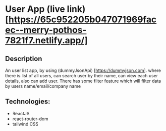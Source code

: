 # User App (live link)[https://65c952205b047071969facec--merry-pothos-7821f7.netlify.app/]

## Description
An user list app, by using (dummyJsonApi) [https://dummyjson.com]. where there is list of all users, can search user by their name, can view each user details, also can add user. There has some filter feature which will filter data by users name/email/company name

## Technologies:
* ReactJS
* react-router-dom
* tailwind CSS

